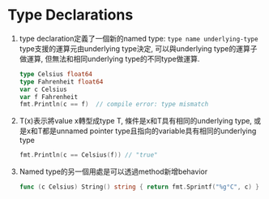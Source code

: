 # Type Declarations
1. type declaration定義了一個新的named type: `type name underlying-type`\
   type支援的運算元由underlying type決定, 可以與underlying type的運算子做運算, 但無法和相同underlying type的不同type做運算.
   ```go
   type Celsius float64
   type Fahrenheit float64
   var c Celsius
   var f Fahrenheit
   fmt.Println(c == f)  // compile error: type mismatch
   ```
2. T(x)表示將value x轉型成type T, 條件是x和T具有相同的underlying type,
   或是x和T都是unnamed pointer type且指向的variable具有相同的underlying type
   ```go
   fmt.Println(c == Celsius(f)) // "true"
   ```
3. Named type的另一個用處是可以透過method新增behavior
   ```go
   func (c Celsius) String() string { return fmt.Sprintf("%g°C", c) }
   ```